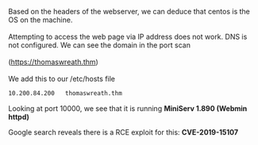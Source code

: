 Based on the headers of the webserver, we can deduce that centos is the OS on the machine.\
\
Attempting to access the web page via IP address does not work. DNS is not configured. We can see the domain in the port scan\
\
(https://thomaswreath.thm)\
\
We add this to our /etc/hosts file

```bash
10.200.84.200	thomaswreath.thm
```

Looking at port 10000, we see that it is running **MiniServ 1.890 (Webmin httpd)**

Google search reveals there is a RCE exploit for this: **CVE-2019-15107**
